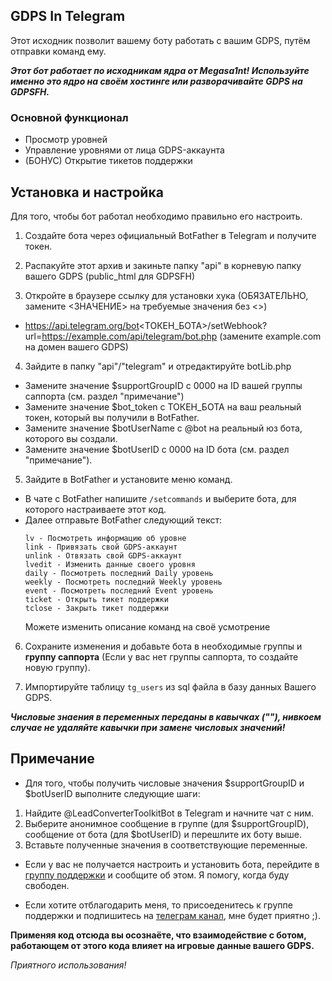 ## GDPS In Telegram
Этот исходник позволит вашему боту работать с вашим GDPS, путём отправки команд ему.

***Этот бот работает по исходникам ядра от Megasa1nt! Используйте именно это ядро на своём хостинге или разворачивайте GDPS на GDPSFH.***

### Основной функционал
* Просмотр уровней
* Управление уровнями от лица GDPS-аккаунта
* (БОНУС) Открытие тикетов поддержки

## Установка и настройка
Для того, чтобы бот работал необходимо правильно его настроить.
1. Создайте бота через официальный BotFather в Telegram и получите токен.

2. Распакуйте этот архив и закиньте папку "api" в корневую папку вашего GDPS (public_html для GDPSFH)

3. Откройте в браузере ссылку для установки хука (ОБЯЗАТЕЛЬНО, замените <ЗНАЧЕНИЕ> на требуемые значения без <>)
* https://api.telegram.org/bot<ТОКЕН_БОТА>/setWebhook?url=https://example.com/api/telegram/bot.php (замените example.com на домен вашего GDPS)

4. Зайдите в папку "api"/"telegram" и отредактируйте botLib.php
* Замените значение $supportGroupID с 0000 на ID вашей группы саппорта (см. раздел "примечание")
* Замените значение $bot_token с ТОКЕН_БОТА на ваш реальный токен, который вы получили в BotFather.
* Замените значение $botUserName с @bot на реальный юз бота, которого вы создали.
* Замените значение $botUserID с 0000 на ID бота (см. раздел "примечание").

5. Зайдите в BotFather и установите меню команд.
* В чате с BotFather напишите `/setcommands` и выберите бота, для которого настраиваете этот код.
* Далее отправьте BotFather следующий текст:
  ```
  lv - Посмотреть информацию об уровне
  link - Привязать свой GDPS-аккаунт
  unlink - Отвязать свой GDPS-аккаунт
  lvedit - Изменить данные своего уровня
  daily - Посмотреть последний Daily уровень
  weekly - Посмотреть последний Weekly уровень
  event - Посмотреть последний Event уровень
  ticket - Открыть тикет поддержки
  tclose - Закрыть тикет поддержки
  ```
  Можете изменить описание команд на своё усмотрение

6. Сохраните изменения и добавьте бота в необходимые группы и __группу саппорта__ (Если у вас нет группы саппорта, то создайте новую группу).

7. Импортируйте таблицу `tg_users` из sql файла в базу данных Вашего GDPS.

***Числовые знаения в переменных переданы в кавычках (""), нивкоем случае не удаляйте кавычки при замене числовых значений!***

## Примечание
* Для того, чтобы получить числовые значения $supportGroupID и $botUserID выполните следующие шаги:
1. Найдите @LeadConverterToolkitBot в Telegram и начните чат с ним.
2. Выберите анонимное сообщение в группе (для $supportGroupID), сообщение от бота (для $botUserID) и перешлите их боту выше.
3. Вставьте полученные значения в соответствующие переменные.

* Если у вас не получается настроить и установить бота, перейдите в [группу поддержки](https://t.me/RusDashChat) и сообщите об этом. Я помогу, когда буду свободен.

* Если хотите отблагодарить меня, то присоеденитесь к группе поддержки и подпишитесь на [телеграм канал](https://t.me/RusDash), мне будет приятно ;).

**Применяя код отсюда вы осознаёте, что взаимодействие с ботом, работающем от этого кода влияет на игровые данные вашего GDPS.**

*Приятного использования!*







